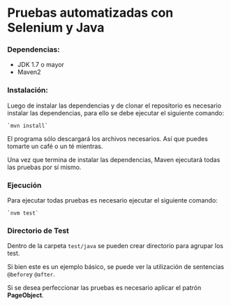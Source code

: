 # Pruebas automatizadas con Selenium y Java

### Dependencias:

 - JDK 1.7 o mayor
 - Maven2


### Instalación:

Luego de instalar las dependencias y de clonar el repositorio es necesario instalar las dependencias, para ello se debe ejecutar el siguiente comando:

    `mvn install`

El programa sólo descargará los archivos necesarios. Así que puedes tomarte un café o un té mientras.

Una vez que termina de instalar las dependencias, Maven ejecutará todas las pruebas por sí mismo.

### Ejecución

Para ejecutar todas pruebas es necesario ejecutar el siguiente comando:

    `nvm test`

### Directorio de Test

Dentro de la carpeta `test/java` se pueden crear directorio para agrupar los test.

Si bien este es un ejemplo básico, se puede ver la utilización de sentencias `@before`y `@after`.

Si se desea perfeccionar las pruebas es necesario aplicar el patrón **PageObject**.


